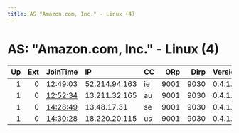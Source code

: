 ```yaml
---
title: AS "Amazon.com, Inc." - Linux (4)
---
```


# AS: "Amazon.com, Inc." - Linux (4)

|   Up |   Ext | JoinTime                                                                                            | IP            | CC   |   ORp |   Dirp | Version   | Contact   | Nickname     |   eFamMembers |
|-----:|------:|:----------------------------------------------------------------------------------------------------|:--------------|:-----|------:|-------:|:----------|:----------|:-------------|--------------:|
|    1 |     0 | [12:49:03](https://metrics.torproject.org/rs.html#details/430672CD7162FA88AB49D891C38567799F346333) | 52.214.94.163 | ie   |  9001 |   9030 | 0.4.1.6   | None      | Isidore      |             1 |
|    1 |     0 | [12:52:34](https://metrics.torproject.org/rs.html#details/956CD533B7C331C675D30A50900A2E9777D42782) | 13.211.32.165 | au   |  9001 |   9030 | 0.4.1.6   | None      | BlueMonkey   |             1 |
|    1 |     0 | [14:28:49](https://metrics.torproject.org/rs.html#details/EEA500A216DAA83E7815F2C46786652935FD7351) | 13.48.17.31   | se   |  9001 |   9030 | 0.4.1.6   | None      | LisaM        |             1 |
|    1 |     0 | [14:30:28](https://metrics.torproject.org/rs.html#details/79621D3F36A0B377670B4647C3370635CD2521AD) | 18.220.20.115 | us   |  9001 |   9030 | 0.4.1.6   | None      | TripleBfifty |             1 |

